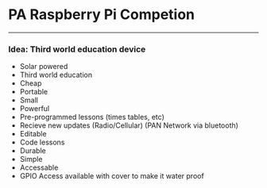 # PA Raspberry Pi Competion

---

### Idea: Third world education device

- Solar powered
- Third world education
- Cheap
- Portable
- Small
- Powerful
- Pre-programmed lessons (times tables, etc)
- Recieve new updates (Radio/Cellular) (PAN Network via bluetooth)
- Editable
- Code lessons
- Durable
- Simple
- Accessable
- GPIO Access available with cover to make it water proof
